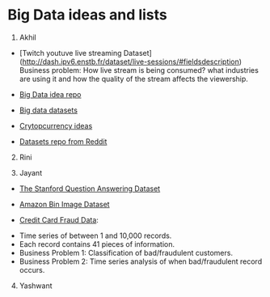 # Big Data ideas and lists

1. Akhil

* [Twitch youtuve live streaming Dataset] (http://dash.ipv6.enstb.fr/dataset/live-sessions/#fieldsdescription)
 Business problem: How live stream is being consumed? what industries are using it and how the quality of the stream affects the viewership.

* [Big Data idea repo](https://github.com/onurakpolat/awesome-bigdata)

* [Big data datasets](http://hadoopilluminated.com/hadoop_illuminated/Public_Bigdata_Sets.html)

* [Crytopcurrency ideas](https://www.producthunt.com/posts/game-of-coins)

* [Datasets repo from Reddit](https://www.reddit.com/r/datasets/comments/58og49/request_looking_for_big_data_sets_of_size_over/)


2. Rini

3. Jayant
* [The Stanford Question Answering Dataset](https://rajpurkar.github.io/SQuAD-explorer/explore/1.1/dev/)

* [Amazon Bin Image Dataset](https://aws.amazon.com/public-datasets/amazon-bin-images/)

* [Credit Card Fraud Data](https://www.cs.purdue.edu/commugrate/data/credit_card/):
- Time series of between 1 and 10,000 records.
- Each record contains 41 pieces of information.
- Business Problem 1: Classification of bad/fraudulent customers.
- Business Problem 2: Time series analysis of when bad/fraudulent record occurs.

4. Yashwant
